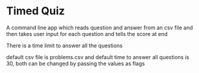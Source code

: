 # Timed Quiz

A command line app which reads question and answer from an csv file and then takes user input for each question and tells the score at end

There is a time limit to answer all the questions

default csv file is problems.csv and default time to answer all questions is 30, both can be changed by passing the values as flags